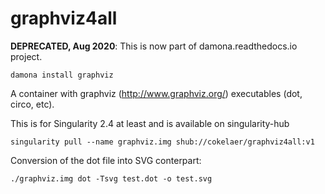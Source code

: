 # graphviz4all


**DEPRECATED, Aug 2020**: This is now part of damona.readthedocs.io project.

    damona install graphviz

A container with graphviz (http://www.graphviz.org/) executables (dot, circo, etc). 

This is for Singularity 2.4 at least and is available on singularity-hub


    singularity pull --name graphviz.img shub://cokelaer/graphviz4all:v1

Conversion of the dot file into SVG conterpart:

    ./graphviz.img dot -Tsvg test.dot -o test.svg
